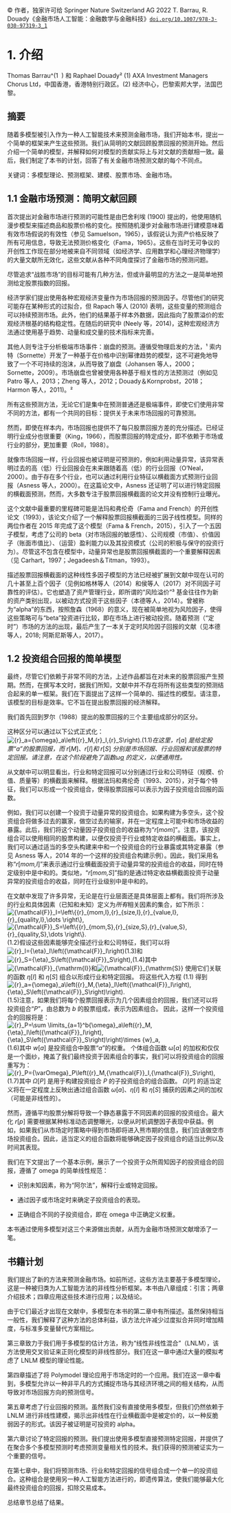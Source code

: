 © 作者，独家许可给 Springer Nature Switzerland AG 2022 T. Barrau, R. Douady《金融市场人工智能：金融数学与金融科技》[`doi.org/10.1007/978-3-030-97319-3_1`](https://doi.org/10.1007/978-3-030-97319-3_1)

# 1. 介绍

Thomas Barrau^(1  ) 和 Raphael Douady² (1) AXA Investment Managers Chorus Ltd，中国香港，香港特别行政区。(2) 经济中心，巴黎索邦大学，法国巴黎。

## 摘要

随着多模型被引入作为一种人工智能技术来预测金融市场，我们开始本书，提出一个简单的框架来产生这些预测。我们从简明的文献回顾股票回报的预测开始。然后介绍一个简单的模型，并解释如何对模型的贡献实际上与对文献的贡献相一致。最后，我们制定了本书的计划，回答了有关金融市场预测文献的每个不同点。

关键词：多模型理论、预测框架、建模、股票市场、金融市场。

## 1.1 金融市场预测：简明文献回顾

首次提出对金融市场进行预测的可能性是由巴舍利埃 (1900) 提出的，他使用随机漫步模型来描述商品和股票价格的变化。按照随机漫步对金融市场进行建模意味着有效市场假说的有效性（参见 Samuelson，1965），该假说认为资产价格反映了所有可用信息，导致无法预测价格变化（Fama，1965）。这些在当时无可争议的开创性工作现在部分地被来自不同领域（如经济学、应用数学和心理经济物理学）的大量文献所无效化，这些文献从各种不同角度探讨了金融市场的预测问题。

尽管追求“战胜市场”的目标可能有几种方法，但或许最明显的方法之一是简单地预测给定股票指数的回报。

经济学家们提出使用各种宏观经济变量作为市场回报的预测因子。尽管他们的研究可能存在某种形式的过拟合，但 Rapach 等人 (2010) 表明，这些变量的预测组合可以持续预测市场。此外，他们的结果基于样本外数据，因此指向了股票溢价的宏观经济根基的结构稳定性。在随后的研究中 (Neely 等，2014)，这种宏观经济方法通过使用基于趋势、动量和成交量的技术指标来完善。

其他人则专注于分析极端市场事件：崩盘的预测。遵循受物理启发的方法，¹ 索内特（Sornette）开发了一种基于在价格中识别幂律趋势的模型，这不可避免地导致了一个不可持续的泡沫，从而导致了崩盘（Johansen 等人，2000；Sornette，2009）。市场崩盘也曾被使用各种基于相关性的方法预测过（例如见 Patro 等人，2013；Zheng 等人，2012；Douady＆Kornprobst，2018；Harmon 等人，2011)。²

所有这些预测方法，无论它们是集中在预测普通还是极端事件，即使它们使用非常不同的方法，都有一个共同的目标：提供关于未来市场回报的可靠预测。

然而，即使在样本内，市场回报也提供不了每只股票回报方差的充分描述。已经证明行业成分也很重要（King，1966），而股票回报的特定成分，即不依赖于市场或行业的部分，更加重要（Roll，1988）。

就像市场回报一样，行业回报也被证明是可预测的，例如利用动量异常，该异常表明过去的高（低）行业回报会在未来跟随着高（低）的行业回报（O’Neal，2000）。由于存在多个行业，也可以通过利用行业特征以横截面方式预测行业回报（Asness 等人，2000）。在这篇论文中，Asness 还证明了可以进行特定回报的横截面预测，然而，大多数专注于股票回报横截面的论文并没有控制行业曝光。

这个文献中最重要的里程碑可能是法玛和弗伦奇（Fama and French）的开创性论文（1993），该论文介绍了一个解释股票回报横截面的三因子线性模型。同样的两位作者在 2015 年完成了这个模型（Fama & French，2015），引入了一个五因子模型，考虑了公司的 beta（对市场回报的敏感性）、公司规模（市值）、价值因子（账面市值比）、（运营）盈利能力以及其投资模式（公司的积极与保守的投资行为）。尽管这不包含在模型中，动量异常也是股票回报横截面的一个重要解释因素（见 Carhart，1997；Jegadeesh＆Titman，1993）。

描述股票回报横截面的这种线性多因子模型的方法已经被扩展到文献中现在认可的几十甚至上百个因子（见例如格林等人（2014）和侯等人（2017）对不同因子可靠性的评估）。它也塑造了资产管理行业，即所谓的“风险溢价”³ 基金往往作为新的资产类别出现，以被动方式投资于这些因子（本德等人，2014）。曾被称为“alpha”的东西，按照詹森（1968）的意义，现在被简单地视为风险因子，使得这些策略可与“beta”投资进行比较，即在市场上进行被动投资。随着预测（“定时”）市场的方法的出现，最后产生了一本关于定时风险因子回报的文献（见本德等人，2018; 阿斯尼斯等人，2017）。

## 1.2 投资组合回报的简单模型

最终，尽管它们依赖于非常不同的方法，上述作品都旨在对未来的股票回报产生预期。然而，在撰写本文时，据我们所知，文献中并不存在将所有这些类型的预测结合起来的单一框架。我们在下面提出了这样一个简单的、描述性的模型。请注意，该模型的目标是效率。它不旨在提出股票回报的经济解释。

我们首先回到罗尔（1988）提出的股票回报的三个主要组成部分的区分。

这种区分可以通过以下公式正式化：![$$ {r}_a={\omega}_a\left({r}_M,{r}_I,{r}_S\right). $$](img/519851_1_En_1_Chapter_TeX_Equ1.png)(1.1)*在这里，r*[*a*] *是给定股票“a”的股票回报，而 r*[*M*]*、r*[*I*]*和 r*[*S*] *分别是市场回报、行业回报和该股票的特定回报。请注意，在这个阶段避免了函数ω*[*a*]() *的定义，以便通用性。*

从文献中可以明显看出，行业和特定回报可以分别通过行业和公司特征（规模、价值、质量等）的横截面来解释。根据法玛和弗伦奇（1993、2015），对于每个特征，我们可以形成一个投资组合，使得股票回报可以表示为因子投资组合回报的函数。

例如，我们可以创建一个投资于动量异常的投资组合。如果构建为多空头，这个投资组合将做多过去的赢家，做空过去的输家，并在一定程度上可能中和市场收益的暴露。此后，我们将这个动量因子投资组合的收益称为“*r*[*mom*]”。注意，该投资组合可以使用相同的股票构建，以便仅投资于行业或特定收益的横截面。事实上，我们可以通过适当的多空头构建来中和一个投资组合的行业暴露或其特定暴露（参见 Asness 等人，2014 年的一个这样的投资组合构建示例）。因此，我们采用名称“*r*[*mom,I*]”来表示通过行业横截面投资于动量异常的投资组合的收益，同时在特定级别中是中和的。类似地，“*r*[*mom,S*]”指的是通过特定收益横截面投资于动量异常的投资组合的收益，同时在行业级别中是中和的。

在文献中发现了许多异常，无论是在行业层面还是具体层面上都有。我们将所涉及的行业和具体因素（已知和未知）定义为*所有*相关因素的集合，如下所示：![$$ {\mathcal{F}}_I=\left\{{r}_{mom,I},{r}_{size,I},{r}_{value,I},{r}_{quality,I},\dots \right\}, $$](img/519851_1_En_1_Chapter_TeX_Equa.png)![$$ {\mathcal{F}}_S=\left\{{r}_{mom,S},{r}_{size,S},{r}_{value,S},{r}_{quality,S},\dots \right\}. $$](img/519851_1_En_1_Chapter_TeX_Equ2.png)(1.2)假设这些因素能够完全描述行业和公司特征，我们可以将![$$ {r}_I={\eta}_I\left({\mathcal{F}}_I\right) $$](img/519851_1_En_1_Chapter_TeX_Equ3.png)(1.3)和![$$ {r}_S={\eta}_S\left({\mathcal{F}}_S\right), $$](img/519851_1_En_1_Chapter_TeX_Equ4.png)(1.4)其中![$$ {\mathcal{F}}_{\mathrm{I}} $$](img/519851_1_En_1_Chapter_TeX_IEq1.png)和![$$ {\mathcal{F}}_{\mathrm{S}} $$](img/519851_1_En_1_Chapter_TeX_IEq2.png) 使用它们关联的函数 *η*[*I*] 和 *η*[*S*] 组合以形成行业和特定回报。 将这些代入方程 (1.1) 得到![$$ {r}_a={\omega}_a\left({r}_M,{\eta}_I\left({\mathcal{F}}_I\right),{\eta}_S\left({\mathcal{F}}_S\right)\right). $$](img/519851_1_En_1_Chapter_TeX_Equ5.png)(1.5)注意，如果我们将每个股票回报表示为几个因素组合的回报，我们还可以将投资组合“*P*”，由总数为 *b* 的股票组成，表示为因素组合。 因此，这样一个投资组合的回报将是：![$$ {r}_P=\sum \limits_{a=1}^b{\omega}_a\left({r}_M,{\eta}_I\left({\mathcal{F}}_I\right),{\eta}_S\left({\mathcal{F}}_S\right)\right)\times {w}_a, $$](img/519851_1_En_1_Chapter_TeX_Equ6.png)(1.6)其中 *w*[*a*] 是投资组合中股票“*a*”的权重。 个体组合函数 ω[*a*] 的加权和仅仅是一个面纱，掩盖了我们最终投资于因素组合的事实，我们可以将投资组合的回报重写为：![$$ {r}_P={\varOmega}_P\left({r}_M,{\mathcal{F}}_I,{\mathcal{F}}_S\right), $$](img/519851_1_En_1_Chapter_TeX_Equ7.png)(1.7)其中 *Ω*[*P*] 是用于构建投资组合 *P* 的子投资组合的组合函数。 *Ω*[*P*] 的适当定义将在一定程度上反映出通过组合函数 *ω*[*a*]、*η*[*I*] 和 *η*[*S*] 捕获的因素之间的加权（可能是非线性的）。

然而，遵循平均股票分解将导致一个静态暴露于不同因素的回报的投资组合。最大化 *r*[*p*] 需要根据某种标准动态调整曝光，以便从时机调整因子表现中获益。例如，如果我们从市场定时策略中得到市场即将进入熊市期的信息，我们应该做空市场投资组合。因此，适当定义的组合函数将能够确定因子投资组合的适当比例以及时间其表现。

我们在下文提出了一个基本示例，展示了一个投资于众所周知因子的投资组合的回报，遵循了 omega 的简单线性规范：

+   识别未知因素，称为“阿尔法”，解释行业或特定回报。

+   通过因子或市场定时来确定子投资组合的表现。

+   正确组合不同的子投资组合，即在 omega 中正确定义权重。

本书通过使用多模型对这三个来源做出贡献，从而为金融市场预测文献增添了一笔。

## 书籍计划

我们提出了新的方法来预测金融市场。如前所述，这些方法主要基于多模型理论，这是一种被归类为人工智能方法的非线性分析框架。本书由八章组成：引言；两章介绍技术；四章应用这些技术进行应用；以及结论。

由于它们最近才出现在文献中，多模型在本书的第二章中有所描述。虽然保持相当一般性，我们解释了这种方法的总体利益，该方法允许减少过度拟合并同时增加精度，与标准多变量替代方案相比。

第三章致力于我们用于多模型的估计方法，称为“线性非线性混合”（LNLM），该方法使用交叉验证来正则化模型的非线性部分。我们在这一章中通过大量的模拟考虑了 LNLM 模型的理论性能。

第四章描述了将 Polymodel 理论应用于市场定时的一个应用。我们在这一章中看到，多模型允许以一种非平凡的方式捕捉市场与其经济环境之间的相关结构，从而导致对市场回报方向的预测信号。

第五章考虑了行业回报的预测。虽然我们没有直接使用多模型，但我们仍然依赖于 LNLM 进行非线性建模，揭示出非线性在行业横截面中是被定价的，以一种反脆弱因子的形式。该因子被证明是可投资的 alpha。

第六章讨论了特定回报的预测。我们提出使用多模型直接预测特定回报，并提供了在聚合多个多模型预测时考虑预测变量相关性的技术。我们获得的预测被证实为一个重要的信号。

在第七章中，我们将预测市场、行业和特定回报的信号组合成一个单一的投资组合。这种组合是使用另一种人工智能方法进行的，即遗传算法，使我们能够最大化最终投资组合的回报，扣除交易成本。

总结章节总结了结果。
